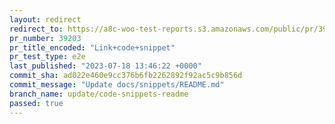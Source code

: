 ```yaml
---
layout: redirect
redirect_to: https://a8c-woo-test-reports.s3.amazonaws.com/public/pr/39203/e2e/index.html
pr_number: 39203
pr_title_encoded: "Link+code+snippet"
pr_test_type: e2e
last_published: "2023-07-18 13:46:22 +0000"
commit_sha: ad022e460e9cc376b6fb2262892f92ac5c9b856d
commit_message: "Update docs/snippets/README.md"
branch_name: update/code-snippets-readme
passed: true
---
```

